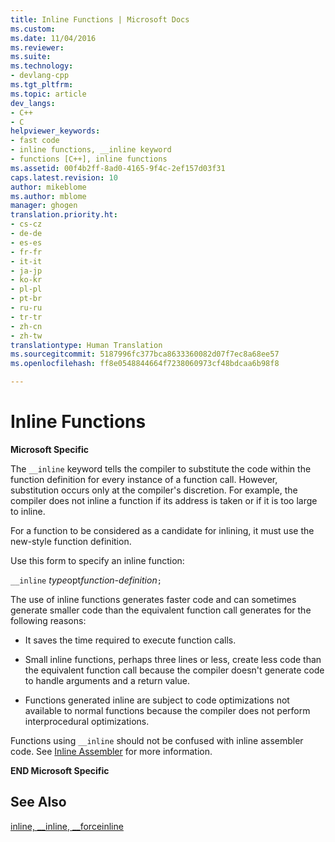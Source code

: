 ```yaml
---
title: Inline Functions | Microsoft Docs
ms.custom: 
ms.date: 11/04/2016
ms.reviewer: 
ms.suite: 
ms.technology:
- devlang-cpp
ms.tgt_pltfrm: 
ms.topic: article
dev_langs:
- C++
- C
helpviewer_keywords:
- fast code
- inline functions, __inline keyword
- functions [C++], inline functions
ms.assetid: 00f4b2ff-8ad0-4165-9f4c-2ef157d03f31
caps.latest.revision: 10
author: mikeblome
ms.author: mblome
manager: ghogen
translation.priority.ht:
- cs-cz
- de-de
- es-es
- fr-fr
- it-it
- ja-jp
- ko-kr
- pl-pl
- pt-br
- ru-ru
- tr-tr
- zh-cn
- zh-tw
translationtype: Human Translation
ms.sourcegitcommit: 5187996fc377bca8633360082d07f7ec8a68ee57
ms.openlocfilehash: ff8e0548844664f7238060973cf48bdcaa6b98f8

---
```

# Inline Functions
**Microsoft Specific**  
  
 The `__inline` keyword tells the compiler to substitute the code within the function definition for every instance of a function call. However, substitution occurs only at the compiler's discretion. For example, the compiler does not inline a function if its address is taken or if it is too large to inline.  
  
 For a function to be considered as a candidate for inlining, it must use the new-style function definition.  
  
 Use this form to specify an inline function:  
  
 `__inline` *type*opt*function-definition*`;`  
  
 The use of inline functions generates faster code and can sometimes generate smaller code than the equivalent function call generates for the following reasons:  
  
-   It saves the time required to execute function calls.  
  
-   Small inline functions, perhaps three lines or less, create less code than the equivalent function call because the compiler doesn't generate code to handle arguments and a return value.  
  
-   Functions generated inline are subject to code optimizations not available to normal functions because the compiler does not perform interprocedural optimizations.  
  
 Functions using `__inline` should not be confused with inline assembler code. See [Inline Assembler](../c-language/inline-assembler-c.md) for more information.  
  
 **END Microsoft Specific**  
  
## See Also  
 [inline, __inline, \__forceinline](../cpp/inline-functions-cpp.md)




<!--HONumber=Jan17_HO2-->


